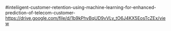 #inteliigent-customer-retention-using-machine-learning-for-enhanced-prediction-of-telecom-customer-
https://drive.google.com/file/d/1b9kPhvBqUD9vVLy_tO6J4KX5EosTcZEx/view
